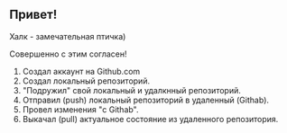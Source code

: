 ## Привет!

Халк - замечательная птичка)

Совершенно с этим согласен!

1. Создал аккаунт на Github.com
2. Создал локальный репозиторий.
3. "Подружил" свой локальный и удалкнный репозиторий.
4. Отправил (push) локальный репозиторий в удаленный (Githab).
5. Провел изменения "c Githab".
6. Выкачал (pull) актуальное состояние из удаленного репозитория.
